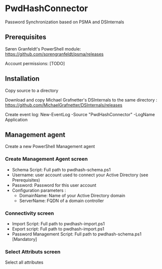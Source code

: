 # PwdHashConnector
Password Synchronization based on PSMA and DSInternals 


## Prerequisites
Søren Granfeldt's PowerShell module: https://github.com/sorengranfeldt/psma/releases

Account permissions:
[TODO]

## Installation
Copy source to a directory

Download and copy Michael Grafnetter's DSInternals to the same directory : https://github.com/MichaelGrafnetter/DSInternals/releases

Create event log:
New-EventLog -Source "PwdHashConnector" -LogName Application

## Management agent
Create a new PowerShell Management agent 

### Create Management Agent screen
* Schema Script: Full path to pwdhash-schema.ps1
* Username: user account used to connect your Active Directory (see Prerequisites)
* Password: Password for this user account
* Configuration parameters :
  * DomainName: Name of your Active Directory domain
  * ServerName: FQDN of a domain controller

### Connectivity screen
* Import Script: Full path to pwdhash-import.ps1
* Export script: Full path to pwdhash-import.ps1
* Password Management Script: Full path to pwdhash-schema.ps1 [Mandatory]

### Select Attributs screen
Select all attributes

